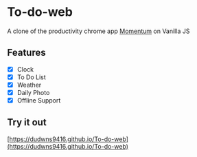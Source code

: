 # To-do-web

A clone of the productivity chrome app [Momentum](https://chrome.google.com/webstore/detail/momentum/laookkfknpbbblfpciffpaejjkokdgca) on Vanilla JS

## Features

- [x] Clock
- [x] To Do List
- [x] Weather
- [x] Daily Photo
- [x] Offline Support

## Try it out


[https://dudwns9416.github.io/To-do-web](https://dudwns9416.github.io/To-do-web)
